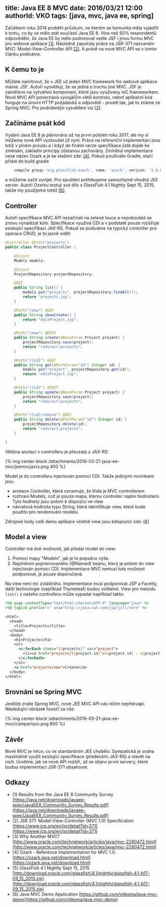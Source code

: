 title: Java EE 8 MVC
date: 2016/03/21 12:00
authorId: VKO
tags: [java, mvc, java ee, spring]
---

Začátkem roku 2014 proběhl průzkum, ve kterém se komunita měla vyjádřit k tomu, co by se mělo stát součástí Java EE 8. Více než 60% respondentů odpovědělo, že Java EE by mělo podrorovat vedle JSF i jinou formu MVC pro webové aplikace [[1]](#Survey).
Následně započaly práce na JSR-371 nazvaném MVC: Model-View-Controller API [[2]](#JSR371). A právě na nové MVC API se v tomto článku podíváme.

<!-- more -->
 
## K čemu to je

Můžete namítnout, že v JEE už jeden MVC framework fro webové aplikace máme: JSF. Autoři vysvětlují, že se jedná o trochu jiné MVC.
JSF je zaměřeno na vytváření komponent, které jsou využívány IoC frameworkem. Nové MVC API ponechává vývojářům větší kontrolu, neboť aplikační kód funguje na úrovni HTTP požadavků a odpovědí - prostě tak, jak to známe ze Spring MVC.
Pro podrobnější vysvětlení viz [[3]](#JSF).

## Začínáme psát kód

Vydání Java EE 8 je plánováno až na první pololetí roku 2017, ale my si můžeme nové API vyzkoušet již nyní. Práce na referenční implementaci jsou totiž v plném proudu a i když do finální verze specifikace jistě dojde ke změnám, základní principy zůstanou zachovány.
Zmíněná implementace nese název Ozark a je ke stažení zde: [[4]](#Ozark). Pokud používáte Gradle, stačí přidat do build.gradle

```groovy
    compile group:'org.glassfish.ozark', name: 'ozark', version: '1.0.0-m02'
```

a můžeme začít vyvíjet. Pro spuštění potřebujeme samozřejmě vhodný JEE server. Autoři Ozarku testují své dílo s GlassFish 4.1 Nightly Sept 15, 2015, takže my použijeme totéž [[6]](#GlassFish).

## Controller

Autoři specifikace MVC API nezačínali na zelené louce a nepokoušeli se znovu vynalézat kolo. Specifikace využívá CDI a v podstatě pouze rozšiřuje existující specifikaci JAX-RS. Pokud se podíváme na typický controller pro operace CRUD, je to jasně vidět:

```java
@Controller @Path("projects")
public class ProjectController {

    @Inject
    Models models;

    @Inject
    ProjectRepository projectRepository;

    @GET
    public String list() {
        models.put("projects", projectRepository.findAll());
        return "projects.jsp";
    }

    @Path("/new") @GET
    public String showCreate() {
        return "editProject.jsp";
    }

    @Path("/new") @POST
    public String create(@BeanParam Project project) {
        projectRepository.save(project);
        return "redirect:projects";
    }

    @Path("/{id}") @GET
    public String get(@PathParam("id") Integer id) {
        models.put("project", projectRepository.get(id));
        return "editProject.jsp";
    }

    @Path("/{id}") @POST
    public String update(@BeanParam Project project) {
        projectRepository.save(project);
        return "redirect:projects";
    }

    @Path("/{id}/remove") @GET
    public String delete(@PathParam("id") Integer id) {
        projectRepository.delete(id);
        return "redirect:projects";
    }

}
```

Většina anotací v controlleru je převzatá z JAX-RS:

{% img  center-block /attachments/2016-03-21-java-ee-mvc/jeemvcjaxrs.png 400 %}

Model je do controlleru injectován pomocí CDI. Takže jedinými novinkami jsou
- anotace Controller, která oznamuje, že třída je MVC controllerem
- rozhraní Models, což je pouze mapa, kterou controller naplní hodnotami. Tyto hodnoty jsou potom k dispozici ve view
- návratová hodnota typu String, která identifikuje view, které bude použito pro renderování modelu.

Zdrojové kody celé demo aplikace včetně view jsou kdispozici zde: [[6]](#Demo)

## Model a view

Controller má dvě možnosti, jak předat model do view:
1. Pomocí mapy "Models", jak je to popsáno výše.
2. Naplněním pojmenovaného (@Named) beanu, který je potom do view injectován pomocí CDI. Implementace MVC nemusí tuto možnost podporovat, je pouze doporučená.

Na view není nic zvláštního. Implementace musí podporovat JSP a Facelty, další technologie (například Thymeleaf) budou volitelné.
View pro metodu `list()` z našeho controlleru může vypadat například takto:

```jsp
<%@ page contentType="text/html;charset=UTF-8" language="java" %>
<%@ taglib prefix="c" uri="http://java.sun.com/jsp/jstl/core" %>

<html>
  <head>
    <title>Projects</title>
  </head>
  <body>
    <h1>Projects</h1>
    <ul>
      <c:forEach items="${projects}" var="project">
        <li><a href="projects/${project.id}">${project.id} - ${project.name}</a></li>
      </c:forEach>
    </ul>
    <a href="projects/new">Create</a>
  </body>
</html>

```

## Srovnání se Spring MVC

Jestliže znáte Spring MVC, nové JEE MVC API vás ničím nepřekvapí. Následující obrázek hovoří za vše:

{% img  center-block /attachments/2016-03-21-java-ee-mvc/comparison.png 800 %}

## Závěr

Nové MVC je něco, co ve standardním JEE chybělo. Sympatická je snaha maximálně využít existující specifikace (především JAX-RS) a stavět na nich.
Uvidíme, jak se nové API rozšíří, až se objeví první servery, které budou implementaci JSR-371 obsahovat.

## Odkazy
- <a name="Survey">[1]</a> Results from the Java EE 8 Community Survey [https://java.net/downloads/javaee-spec/JavaEE8_Community_Survey_Results.pdf](https://java.net/downloads/javaee-spec/JavaEE8_Community_Survey_Results.pdf)
- <a name="JSR371">[2]</a> JSR 371: Model-View-Controller (MVC 1.0) Specification [https://www.jcp.org/en/jsr/detail?id=371](https://www.jcp.org/en/jsr/detail?id=371)
- <a name="JSF">[3]</a> Why Another MVC? [http://www.oracle.com/technetwork/articles/java/mvc-2280472.html](http://www.oracle.com/technetwork/articles/java/mvc-2280472.html)
- <a name="Ozark">[4]</a> Ozark - Reference Implementation for MVC 1.0. [https://ozark.java.net/download.html](https://ozark.java.net/download.html)
- <a name="GlassFish">[5]</a> GlassFish 4.1 Nightly Sept 15, 2015 [http://download.oracle.com/glassfish/4.1/nightly/glassfish-4.1-b17-09_15_2015.zip](http://download.oracle.com/glassfish/4.1/nightly/glassfish-4.1-b17-09_15_2015.zip)
- <a name="Demo">[6]</a> Java MVC Demo Application [https://github.com/vitkoma/java-mvc-demo](https://github.com/vitkoma/java-mvc-demo)